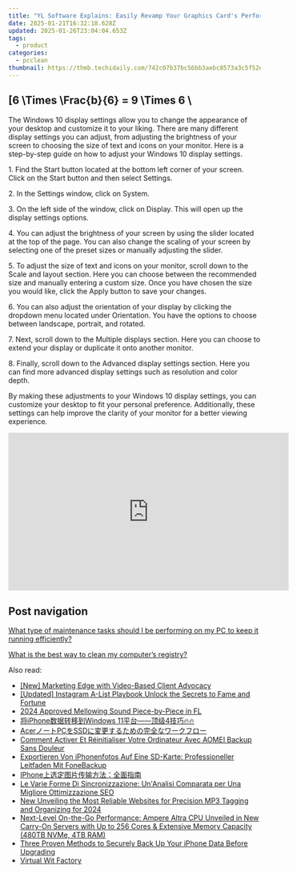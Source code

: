 ```yaml
---
title: "YL Software Explains: Easily Revamp Your Graphics Card's Performance with Driver Updates"
date: 2025-01-21T16:32:18.628Z
updated: 2025-01-26T23:04:04.653Z
tags:
  - product
categories:
  - pcclean
thumbnail: https://thmb.techidaily.com/742c07b37bc56bb3aebc8573a3c5f52e5aeacf6ca1da2ad6fefe640eb56756a6.jpg
---
```


## \[6 \Times \Frac{b}{6} = 9 \Times 6 \

The Windows 10 display settings allow you to change the appearance of your desktop and customize it to your liking. There are many different display settings you can adjust, from adjusting the brightness of your screen to choosing the size of text and icons on your monitor. Here is a step-by-step guide on how to adjust your Windows 10 display settings. 

1\. Find the Start button located at the bottom left corner of your screen. Click on the Start button and then select Settings.

2\. In the Settings window, click on System.

3\. On the left side of the window, click on Display. This will open up the display settings options. 

4\. You can adjust the brightness of your screen by using the slider located at the top of the page. You can also change the scaling of your screen by selecting one of the preset sizes or manually adjusting the slider.

5\. To adjust the size of text and icons on your monitor, scroll down to the Scale and layout section. Here you can choose between the recommended size and manually entering a custom size. Once you have chosen the size you would like, click the Apply button to save your changes.

6\. You can also adjust the orientation of your display by clicking the dropdown menu located under Orientation. You have the options to choose between landscape, portrait, and rotated.

7\. Next, scroll down to the Multiple displays section. Here you can choose to extend your display or duplicate it onto another monitor.

8\. Finally, scroll down to the Advanced display settings section. Here you can find more advanced display settings such as resolution and color depth. 

By making these adjustments to your Windows 10 display settings, you can customize your desktop to fit your personal preference. Additionally, these settings can help improve the clarity of your monitor for a better viewing experience.

<!-- affiliate ads begin -->
<iframe width="560" height="315" src="https://www.youtube.com/embed/fm0XhU5H8R4?si=cFPk6XK3X3CQSI7Y" title="YouTube video player" frameborder="0" allow="accelerometer; autoplay; clipboard-write; encrypted-media; gyroscope; picture-in-picture; web-share" referrerpolicy="strict-origin-when-cross-origin" allowfullscreen></iframe>
<!-- affiliate ads end -->

## Post navigation

[What type of maintenance tasks should I be performing on my PC to keep it running efficiently?](https://tools.techidaily.com/pcclean/products/)

[What is the best way to clean my computer’s registry?](https://tools.techidaily.com/pcclean/products/)

<ins class="adsbygoogle"
     style="display:block"
     data-ad-format="autorelaxed"
     data-ad-client="ca-pub-7571918770474297"
     data-ad-slot="1223367746"></ins>

<ins class="adsbygoogle"
     style="display:block"
     data-ad-client="ca-pub-7571918770474297"
     data-ad-slot="8358498916"
     data-ad-format="auto"
     data-full-width-responsive="true"></ins>

<span class="atpl-alsoreadstyle">Also read:</span>
<div><ul>
<li><a href="https://extra-approaches.techidaily.com/new-marketing-edge-with-video-based-client-advocacy/"><u>[New] Marketing Edge with Video-Based Client Advocacy</u></a></li>
<li><a href="https://extra-skills.techidaily.com/updated-instagram-a-list-playbook-unlock-the-secrets-to-fame-and-fortune/"><u>[Updated] Instagram A-List Playbook Unlock the Secrets to Fame and Fortune</u></a></li>
<li><a href="https://extra-approaches.techidaily.com/2024-approved-mellowing-sound-piece-by-piece-in-fl/"><u>2024 Approved Mellowing Sound Piece-by-Piece in FL</u></a></li>
<li><a href="https://win-exclusive.techidaily.com/iphonewindows-114/"><u>将iPhone数据转移到Windows 11平台——顶级4技巧🔥🔥</u></a></li>
<li><a href="https://win-exclusive.techidaily.com/acerpcssd/"><u>AcerノートPCをSSDに変更するための完全なワークフロー</u></a></li>
<li><a href="https://win-exclusive.techidaily.com/comment-activer-et-reinitialiser-votre-ordinateur-avec-aomei-backup-sans-douleur/"><u>Comment Activer Et Réinitialiser Votre Ordinateur Avec AOMEI Backup Sans Douleur</u></a></li>
<li><a href="https://win-exclusive.techidaily.com/exportieren-von-iphonenfotos-auf-eine-sd-karte-professioneller-leitfaden-mit-fonebackup/"><u>Exportieren Von iPhonenfotos Auf Eine SD-Karte: Professioneller Leitfaden Mit FoneBackup</u></a></li>
<li><a href="https://win-exclusive.techidaily.com/1728476683047-iphone/"><u>IPhone上选定图片传输方法：全面指南</u></a></li>
<li><a href="https://win-remarkable.techidaily.com/le-varie-forme-di-sincronizzazione-unanalisi-comparata-per-una-migliore-ottimizzazione-seo/"><u>Le Varie Forme Di Sincronizzazione: Un'Analisi Comparata per Una Migliore Ottimizzazione SEO</u></a></li>
<li><a href="https://audio-editing.techidaily.com/new-unveiling-the-most-reliable-websites-for-precision-mp3-tagging-and-organizing-for-2024/"><u>New Unveiling the Most Reliable Websites for Precision MP3 Tagging and Organizing for 2024</u></a></li>
<li><a href="https://eaxpv-info.techidaily.com/next-level-on-the-go-performance-ampere-altra-cpu-unveiled-in-new-carry-on-servers-with-up-to-256-cores-and-extensive-memory-capacity-480tb-nvme-4tb-ram/"><u>Next-Level On-the-Go Performance: Ampere Altra CPU Unveiled in New Carry-On Servers with Up to 256 Cores & Extensive Memory Capacity (480TB NVMe, 4TB RAM)</u></a></li>
<li><a href="https://win-exclusive.techidaily.com/three-proven-methods-to-securely-back-up-your-iphone-data-before-upgrading/"><u>Three Proven Methods to Securely Back Up Your iPhone Data Before Upgrading</u></a></li>
<li><a href="https://extra-information.techidaily.com/virtual-wit-factory/"><u>Virtual Wit Factory</u></a></li>
</ul></div>

